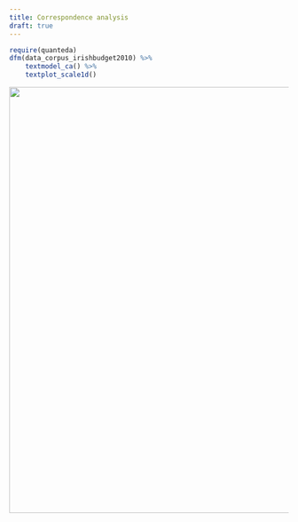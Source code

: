 ```yaml
---
title: Correspondence analysis
draft: true
---
```





```r
require(quanteda)
dfm(data_corpus_irishbudget2010) %>%
    textmodel_ca() %>% 
    textplot_scale1d()
```

<img src="/advanced/ca.en_files/figure-html/unnamed-chunk-2-1.svg" width="768" />
